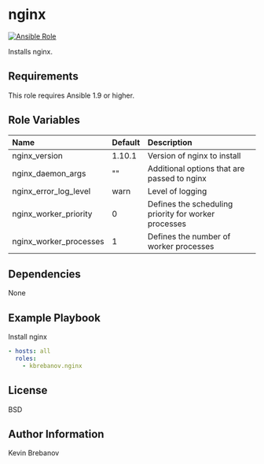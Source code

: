 nginx
=====

[![Ansible Role](https://img.shields.io/ansible/role/4966.svg)](https://galaxy.ansible.com/list#/roles/4966)

Installs nginx.

Requirements
------------

This role requires Ansible 1.9 or higher.

Role Variables
--------------

| Name                   | Default | Description                                          |
|:-----------------------|:--------|:-----------------------------------------------------|
| nginx_version          | 1.10.1  | Version of nginx to install                          |
| nginx_daemon_args      | ""      | Additional options that are passed to nginx          |
| nginx_error_log_level  | warn    | Level of logging                                     |
| nginx_worker_priority  | 0       | Defines the scheduling priority for worker processes |
| nginx_worker_processes | 1       | Defines the number of worker processes               |


Dependencies
------------

None

Example Playbook
----------------

Install nginx
```yaml
- hosts: all
  roles:
    - kbrebanov.nginx
```

License
-------

BSD

Author Information
------------------

Kevin Brebanov
